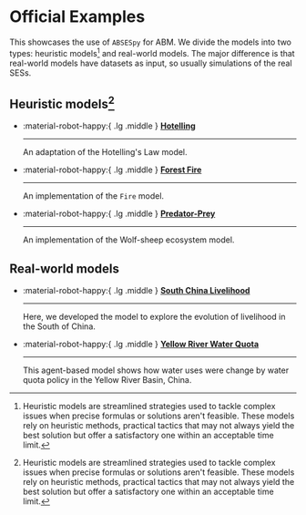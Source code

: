 # Official Examples

This showcases the use of `ABSESpy` for ABM. We divide the models into two types: heuristic models[^1] and real-world models. The major difference is that real-world models have datasets as input, so usually simulations of the real SESs.

## Heuristic models[^1]

<div class="grid cards" markdown>

-   :material-robot-happy:{ .lg .middle } __[Hotelling]__

    ---
    An adaptation of the Hotelling's Law model.

    <!-- [:octicons-arrow-right-24: Checkout] -->

-   :material-robot-happy:{ .lg .middle } __[Forest Fire]__

    ---
    An implementation of the `Fire` model.

    <!-- [:octicons-arrow-right-24: Checkout] -->

-   :material-robot-happy:{ .lg .middle } __[Predator-Prey]__

    ---
    An implementation of the Wolf-sheep ecosystem model.

    <!-- [:octicons-arrow-right-24: Checkout] -->

</div>


## Real-world models

<div class="grid cards" markdown>

-   :material-robot-happy:{ .lg .middle } __[South China Livelihood]__

    ---
    Here, we developed the model to explore the evolution of livelihood in the South of China.

    <!-- [:octicons-arrow-right-24: Checkout] -->

-   :material-robot-happy:{ .lg .middle } __[Yellow River Water Quota]__

    ---
    This agent-based model shows how water uses were change by water quota policy in the Yellow River Basin, China.

    <!-- [:octicons-arrow-right-24: Checkout] -->

</div>

[^1]:
    Heuristic models are streamlined strategies used to tackle complex issues when precise formulas or solutions aren't feasible. These models rely on heuristic methods, practical tactics that may not always yield the best solution but offer a satisfactory one within an acceptable time limit.


<!-- Heuristic models -->
  [Hotelling]: ../tutorial/beginner/hotelling_tutorial.ipynb
  [Forest Fire]: ../tutorial/completing/fire_tutorial.ipynb
  [Predator-Prey]: ../tutorial/beginner/predation_tutorial.ipynb

<!-- Real-world models -->
  [South China Livelihood]: official/south_china_livelihood.md
  [Yellow River Water Quota]: official/yellow_river_water_quota.md
